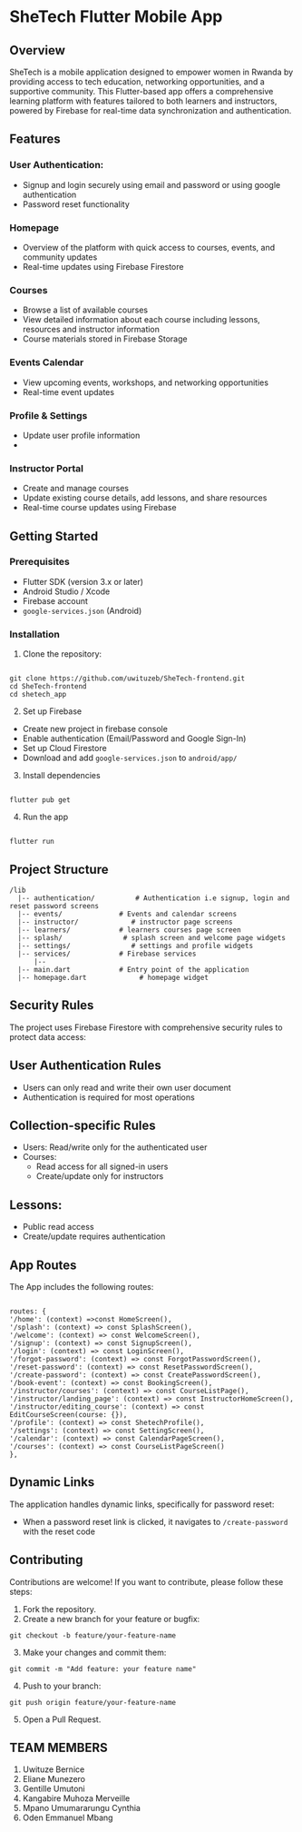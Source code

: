 # SheTech Flutter Mobile App

## Overview

SheTech is a mobile application designed to empower women in Rwanda by providing access to tech education, networking opportunities, and a supportive community. 
This Flutter-based app offers a comprehensive learning platform with features tailored to both learners and instructors, powered by Firebase for real-time data synchronization and authentication.

## Features

### User Authentication:

  - Signup and login securely using email and password or using google authentication
  - Password reset functionality

### Homepage

  - Overview of the platform with quick access to courses, events, and community updates
  - Real-time updates using Firebase Firestore

### Courses

  - Browse a list of available courses
  - View detailed information about each course including lessons, resources and instructor information
  - Course materials stored in Firebase Storage

### Events Calendar

  - View upcoming events, workshops, and networking opportunities
  - Real-time event updates

### Profile & Settings

  - Update user profile information
  - 
### Instructor Portal

  - Create and manage courses
  - Update existing course details, add lessons, and share resources
  - Real-time course updates using Firebase

## Getting Started

### Prerequisites

- Flutter SDK (version 3.x or later)
- Android Studio / Xcode
- Firebase account
- `google-services.json` (Android)

### Installation

1. Clone the repository:

```

git clone https://github.com/uwituzeb/SheTech-frontend.git
cd SheTech-frontend
cd shetech_app

```
2. Set up Firebase

- Create new project in firebase console
- Enable authentication (Email/Password and Google Sign-In)
- Set up Cloud Firestore
- Download and add `google-services.json` to `android/app/` 


3.  Install dependencies

```

flutter pub get

```

4. Run the app

```

flutter run

```

## Project Structure

```
/lib
  |-- authentication/          # Authentication i.e signup, login and reset password screens
  |-- events/              # Events and calendar screens
  |-- instructor/             # instructor page screens
  |-- learners/            # learners courses page screen
  |-- splash/               # splash screen and welcome page widgets
  |-- settings/               # settings and profile widgets
  |-- services/            # Firebase services
      |-- 
  |-- main.dart            # Entry point of the application
  |-- homepage.dart             # homepage widget
```

## Security Rules

The project uses Firebase Firestore with comprehensive security rules to protect data access:

## User Authentication Rules

- Users can only read and write their own user document
- Authentication is required for most operations

## Collection-specific Rules

- Users: Read/write only for the authenticated user
- Courses:
  - Read access for all signed-in users
  - Create/update only for instructors


## Lessons:

- Public read access
- Create/update requires authentication

## App Routes

The App includes the following routes:

```

routes: {
'/home': (context) =>const HomeScreen(),
'/splash': (context) => const SplashScreen(),
'/welcome': (context) => const WelcomeScreen(),
'/signup': (context) => const SignupScreen(),
'/login': (context) => const LoginScreen(),
'/forgot-password': (context) => const ForgotPasswordScreen(),
'/reset-password': (context) => const ResetPasswordScreen(),
'/create-password': (context) => const CreatePasswordScreen(),
'/book-event': (context) => const BookingScreen(),
'/instructor/courses': (context) => const CourseListPage(),
'/instructor/landing_page': (context) => const InstructorHomeScreen(),
'/instructor/editing_course': (context) => const EditCourseScreen(course: {}),
'/profile': (context) => const ShetechProfile(),
'/settings': (context) => const SettingScreen(),
'/calendar': (context) => const CalendarPageScreen(),
'/courses': (context) => const CourseListPageScreen()
},

```

## Dynamic Links

The application handles dynamic links, specifically for password reset:

- When a password reset link is clicked, it navigates to `/create-password` with the reset code


## Contributing

Contributions are welcome! If you want to contribute, please follow these steps:

1. Fork the repository.
2. Create a new branch for your feature or bugfix:
   
`git checkout -b feature/your-feature-name`

3. Make your changes and commit them:
   
`git commit -m "Add feature: your feature name"`

4. Push to your branch:
   
`git push origin feature/your-feature-name`

5. Open a Pull Request.

## TEAM MEMBERS

1. Uwituze Bernice
2. Eliane Munezero
3. Gentille Umutoni
4. Kangabire Muhoza Merveille
5. Mpano Umumararungu Cynthia
6. Oden Emmanuel Mbang




